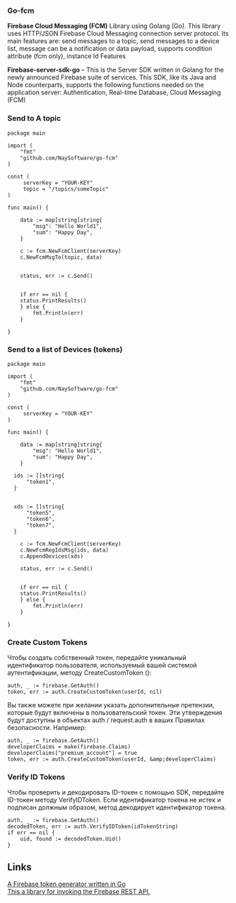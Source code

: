 ### Go-fcm 

**Firebase Cloud Messaging (FCM)** Library using Golang (Go). This library uses HTTP/JSON Firebase Cloud Messaging connection server protocol. Its main features are: send messages to a topic, send messages to a device list, message can be a notification or data payload, supports condition attribute (fcm only), instance Id Features

**Firebase-server-sdk-go** – This is the Server SDK written in Golang for the newly announced Firebase suite of services. This SDK, like its Java and Node counterparts, supports the following functions needed on the application server: Authentication, Real-time Database, Cloud Messaging (FCM)


### Send to A topic

```golang
package main

import (
	"fmt"
    "github.com/NaySoftware/go-fcm"
)

const (
	 serverKey = "YOUR-KEY"
     topic = "/topics/someTopic"
)

func main() {

	data := map[string]string{
		"msg": "Hello World1",
		"sum": "Happy Day",
	}

	c := fcm.NewFcmClient(serverKey)
	c.NewFcmMsgTo(topic, data)


	status, err := c.Send()


	if err == nil {
    status.PrintResults()
	} else {
		fmt.Println(err)
	}

}
```


### Send to a list of Devices (tokens)

```golang
package main

import (
	"fmt"
    "github.com/NaySoftware/go-fcm"
)

const (
	 serverKey = "YOUR-KEY"
)

func main() {

	data := map[string]string{
		"msg": "Hello World1",
		"sum": "Happy Day",
	}

  ids := []string{
      "token1",
  }


  xds := []string{
      "token5",
      "token6",
      "token7",
  }

	c := fcm.NewFcmClient(serverKey)
    c.NewFcmRegIdsMsg(ids, data)
    c.AppendDevices(xds)

	status, err := c.Send()


	if err == nil {
    status.PrintResults()
	} else {
		fmt.Println(err)
	}

}
```


### Create Custom Tokens


Чтобы создать собственный токен, передайте уникальный идентификатор пользователя, 
используемый вашей системой аутентификации,
методу CreateCustomToken ():

```golang
auth, _ := firebase.GetAuth()
token, err := auth.CreateCustomToken(userId, nil)
```

Вы также можете при желании указать дополнительные претензии, которые будут включены в пользовательский токен. 
Эти утверждения будут доступны в объектах auth / request.auth в ваших Правилах безопасности. 
Например:

```golang
auth, _ := firebase.GetAuth()
developerClaims = make(firebase.Claims)
developerClaims["premium_account"] = true
token, err := auth.CreateCustomToken(userId, &amp;developerClaims)
```

### Verify ID Tokens

Чтобы проверить и декодировать ID-токен с помощью SDK, передайте ID-токен методу 
VerifyIDToken. 
Если идентификатор токена не истек и подписан должным образом, метод декодирует идентификатор токена.

```golang
auth, _ := firebase.GetAuth()
decodedToken, err := auth.VerifyIDToken(idTokenString)
if err == nil {
	uid, found := decodedToken.Uid()
}
```

## Links
[A Firebase token generator written in Go](https://github.com/zabawaba99/fireauth)  
[This a library for invoking the Firebase REST API.](https://github.com/cosn/firebase)   




















